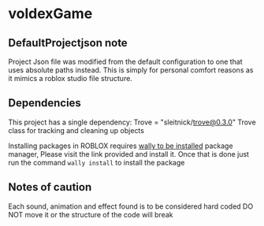 # voldexGame

## DefaultProjectjson note
Project Json file was modified from the default configuration to one that uses absolute paths instead. This is simply for personal comfort reasons as it mimics a roblox studio file structure.


## Dependencies
This project has a single dependency:
Trove = "sleitnick/trove@0.3.0"	Trove class for tracking and cleaning up objects

Installing packages in ROBLOX requires [wally to be installed](https://wally.run/install) package manager,
Please visit the link provided and install it. Once that is done just run the command `wally install` to install the package


## Notes of caution
Each sound, animation and effect found is to be considered hard coded DO NOT move it or the structure of the code will break
